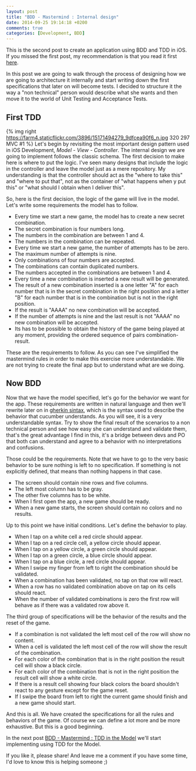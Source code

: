 ```yaml
---
layout: post
title: "BDD - Mastermind : Internal design"
date: 2014-09-25 19:14:18 +0200
comments: true
categories: [Development, BDD]
---
```


This is the second post to create an application using BDD and TDD in iOS. If you missed the first post, my recommendation is that you read it first [here](/blog/2014/08/20/bdd-from-the-idea-to-the-app-2/ "BDD: From the Idea to the App 2").

In this post we are going to walk through the process of designing how we are going to architecture it internally and start writing down the first specifications that later on will become tests. I decided to structure it the way a "non technical" person would describe what she wants and then move it to the world of Unit Testing and Acceptance Tests.
<!-- more -->
## First TDD

{% img right https://farm4.staticflickr.com/3896/15171494279_9dfcea90f6_n.jpg 320 297 MVC #1 %}
Let's begin by revisiting the most important design pattern used in iOS Development, _Model - View - Controller_. The internal design we are going to implement follows the classic schema. The first decision to make here is where to put the logic. I've seen many designs that include the logic in the controller and leave the model just as a mere repository. My understanding is that the controller should act as the "where to take this" and "where to put that", not as the container of "what happens when y put this" or "what should I obtain when I deliver this".

So, here is the first decision, the logic of the game will live in the model. Let's write some requirements the model has to follow.

+ Every time we start a new game, the model has to create a new secret combination.
+ The secret combination is four numbers long.
+ The numbers in the combination are between 1 and 4.
+ The numbers in the combination can be repeated.
+ Every time we start a new game, the number of attempts has to be zero.
+ The maximum number of attempts is nine.
+ Only combinations of four numbers are accepted.
+ The combinations can contain duplicated numbers.
+ The numbers accepted in the combinations are between 1 and 4.
+ Every time a new combination is inserted a new result will be generated.
+ The result of a new combination inserted is a one letter "A" for each number that is in the secret combination in the right position and a letter "B" for each number that is in the combination but is not in the right position.
+ If the result is "AAAA" no new combination will be accepted.
+ If the number of attempts is nine and the last result is not "AAAA" no new combination will be accepted.
+ Its has to be possible to obtain the history of the game being played at any moment, providing the ordered sequence of pairs combination-result.

These are the requirements to follow. As you can see I've simplified the mastermind rules in order to make this exercise more understandable. We are not trying to create the final app but to understand what are we doing.

## Now BDD

Now that we have the model specified, let's go for the behavior we want for the app. These requirements are written in natural language and then we'll rewrite later on in [gherkin sintax](https://github.com/cucumber/cucumber/wiki/Gherkin "Gherkin Syntaxt Github"), which is the syntax used to describe the behavior that cucumber understands. As you will see, it is a very understandable syntax. Try to show the final result of the scenarios to a non technical person and see how easy she can understand and validate them, that's the great advantage I find in this, it's a bridge between devs and PO that both can understand and agree to a behavior with no interpretations and confusions.

Those could be the requirements. Note that we have to go to the very basic behavior to be sure nothing is left to no specification. If something is not explicitly defined, that means than nothing happens in that case.

+ The screen should contain nine rows and five columns.
+ The left most column has to be gray.
+ The other five columns has to be white.
+ When I first open the app, a new game should be ready.
+ When a new game starts, the screen should contain no colors and no results.

Up to this point we have initial conditions. Let's define the behavior to play.

+ When I tap on a white cell a red circle should appear.
+ When I tap on a red circle cell, a yellow circle should appear.
+ When I tap on a yellow circle, a green circle should appear.
+ When I tap on a green circle, a blue circle should appear.
+ When I tap on a blue circle, a red circle should appear.
+ When I swipe my finger from left to right the combination should be validated.
+ When a combination has been validated, no tap on that row will react.
+ When a row has no validated combination above on tap on its cells should react.
+ When the number of validated combinations is zero the first row will behave as if there was a validated row above it.

The third group of specifications will be the behavior of the results and the reset of the game.

+ If a combination is not validated the left most cell of the row will show no content.
+ When a cell is validated the left most cell of the row will show the result of the combination.
+ For each color of the combination that is in the right position the result cell will show a black circle.
+ For each color of the combination that is not in the right position the result cell will show a white circle.
+ If there is a result cell showing four black colors the board shouldn't react to any gesture except for the game reset.
+ If I swipe the board from left to right the current game should finish and a new game should start.

And this is all. We have created the specifications for all the rules and behaviors of the game. Of course we can define a lot more and be more exhaustive. But this is a good beginning.

In the next post [BDD - Mastermind : TDD in the Model](/blog/2014/09/29/bdd-mastermind-tdd-in-the-model/ "BDD - Mastermind : TDD in the Model") we'll start implementing using TDD for the Model.

If you like it, please share! And leave me a comment if you have some time, I'd love to know this is helping someone ;)


